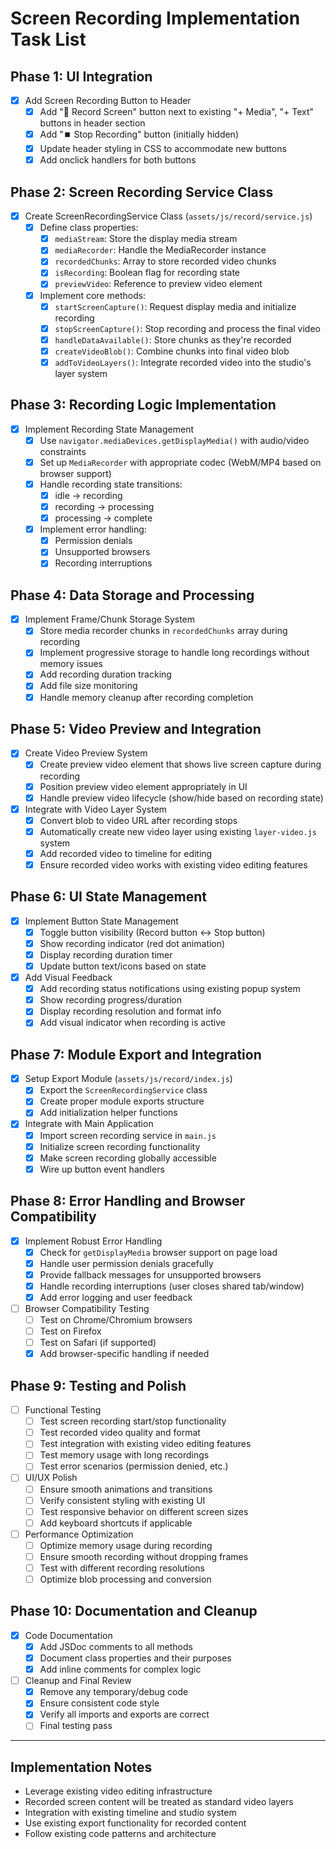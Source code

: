 # Screen Recording Implementation Task List

## Phase 1: UI Integration

- [x] Add Screen Recording Button to Header
  - [x] Add "🔴 Record Screen" button next to existing "+ Media", "+ Text" buttons in header section
  - [x] Add "⏹️ Stop Recording" button (initially hidden)
  - [x] Update header styling in CSS to accommodate new buttons
  - [x] Add onclick handlers for both buttons

## Phase 2: Screen Recording Service Class

- [x] Create ScreenRecordingService Class (`assets/js/record/service.js`)
  - [x] Define class properties:
    - [x] `mediaStream`: Store the display media stream
    - [x] `mediaRecorder`: Handle the MediaRecorder instance
    - [x] `recordedChunks`: Array to store recorded video chunks
    - [x] `isRecording`: Boolean flag for recording state
    - [x] `previewVideo`: Reference to preview video element
  - [x] Implement core methods:
    - [x] `startScreenCapture()`: Request display media and initialize recording
    - [x] `stopScreenCapture()`: Stop recording and process the final video
    - [x] `handleDataAvailable()`: Store chunks as they're recorded
    - [x] `createVideoBlob()`: Combine chunks into final video blob
    - [x] `addToVideoLayers()`: Integrate recorded video into the studio's layer system

## Phase 3: Recording Logic Implementation

- [x] Implement Recording State Management
  - [x] Use `navigator.mediaDevices.getDisplayMedia()` with audio/video constraints
  - [x] Set up `MediaRecorder` with appropriate codec (WebM/MP4 based on browser support)
  - [x] Handle recording state transitions:
    - [x] idle → recording
    - [x] recording → processing
    - [x] processing → complete
  - [x] Implement error handling:
    - [x] Permission denials
    - [x] Unsupported browsers
    - [x] Recording interruptions

## Phase 4: Data Storage and Processing

- [x] Implement Frame/Chunk Storage System
  - [x] Store media recorder chunks in `recordedChunks` array during recording
  - [x] Implement progressive storage to handle long recordings without memory issues
  - [x] Add recording duration tracking
  - [x] Add file size monitoring
  - [x] Handle memory cleanup after recording completion

## Phase 5: Video Preview and Integration

- [x] Create Video Preview System
  - [x] Create preview video element that shows live screen capture during recording
  - [x] Position preview video element appropriately in UI
  - [x] Handle preview video lifecycle (show/hide based on recording state)

- [x] Integrate with Video Layer System
  - [x] Convert blob to video URL after recording stops
  - [x] Automatically create new video layer using existing `layer-video.js` system
  - [x] Add recorded video to timeline for editing
  - [x] Ensure recorded video works with existing video editing features

## Phase 6: UI State Management

- [x] Implement Button State Management
  - [x] Toggle button visibility (Record button ↔ Stop button)
  - [x] Show recording indicator (red dot animation)
  - [x] Display recording duration timer
  - [x] Update button text/icons based on state

- [x] Add Visual Feedback
  - [x] Add recording status notifications using existing popup system
  - [x] Show recording progress/duration
  - [x] Display recording resolution and format info
  - [x] Add visual indicator when recording is active

## Phase 7: Module Export and Integration

- [x] Setup Export Module (`assets/js/record/index.js`)
  - [x] Export the `ScreenRecordingService` class
  - [x] Create proper module exports structure
  - [x] Add initialization helper functions

- [x] Integrate with Main Application
  - [x] Import screen recording service in `main.js`
  - [x] Initialize screen recording functionality
  - [x] Make screen recording globally accessible
  - [x] Wire up button event handlers

## Phase 8: Error Handling and Browser Compatibility

- [x] Implement Robust Error Handling
  - [x] Check for `getDisplayMedia` browser support on page load
  - [x] Handle user permission denials gracefully
  - [x] Provide fallback messages for unsupported browsers
  - [x] Handle recording interruptions (user closes shared tab/window)
  - [x] Add error logging and user feedback

- [ ] Browser Compatibility Testing
  - [ ] Test on Chrome/Chromium browsers
  - [ ] Test on Firefox
  - [ ] Test on Safari (if supported)
  - [x] Add browser-specific handling if needed

## Phase 9: Testing and Polish

- [ ] Functional Testing
  - [ ] Test screen recording start/stop functionality
  - [ ] Test recorded video quality and format
  - [ ] Test integration with existing video editing features
  - [ ] Test memory usage with long recordings
  - [ ] Test error scenarios (permission denied, etc.)

- [ ] UI/UX Polish
  - [ ] Ensure smooth animations and transitions
  - [ ] Verify consistent styling with existing UI
  - [ ] Test responsive behavior on different screen sizes
  - [ ] Add keyboard shortcuts if applicable

- [ ] Performance Optimization
  - [ ] Optimize memory usage during recording
  - [ ] Ensure smooth recording without dropping frames
  - [ ] Test with different recording resolutions
  - [ ] Optimize blob processing and conversion

## Phase 10: Documentation and Cleanup

- [x] Code Documentation
  - [x] Add JSDoc comments to all methods
  - [x] Document class properties and their purposes
  - [x] Add inline comments for complex logic

- [ ] Cleanup and Final Review
  - [x] Remove any temporary/debug code
  - [x] Ensure consistent code style
  - [x] Verify all imports and exports are correct
  - [ ] Final testing pass

---

## Implementation Notes

- Leverage existing video editing infrastructure
- Recorded screen content will be treated as standard video layers
- Integration with existing timeline and studio system
- Use existing export functionality for recorded content
- Follow existing code patterns and architecture 
